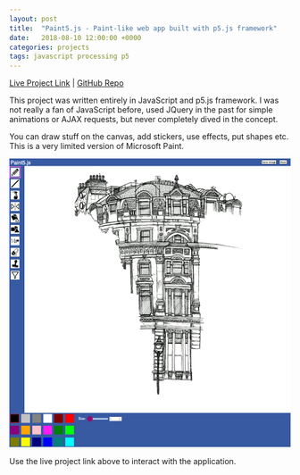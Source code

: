 ```yaml
---
layout: post
title:  "Paint5.js - Paint-like web app built with p5.js framework"
date:   2018-08-10 12:00:00 +0000
categories: projects
tags: javascript processing p5
---
```

[Live Project Link](https://paint5.netlify.app/) |
[GitHub Repo](https://github.com/gokhj/paint5js)

This project was written entirely in JavaScript and p5.js framework. I was not really a fan of JavaScript before, used JQuery in the past for simple animations or AJAX requests, but never completely dived in the concept.

You can draw stuff on the canvas, add stickers, use effects, put shapes etc. This is a very limited version of Microsoft Paint.

![App Screenshot](/assets/paint5/paint5.png)

Use the live project link above to interact with the application.

